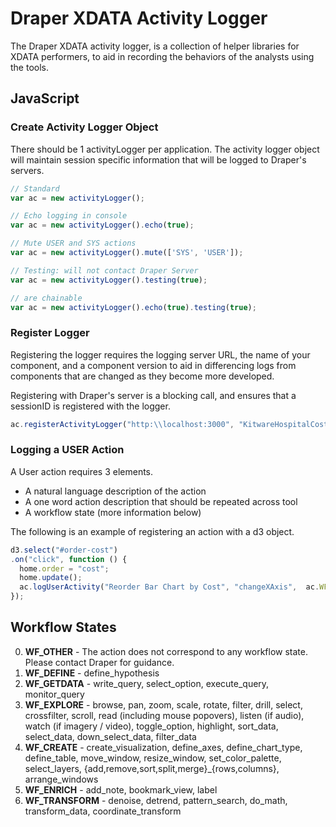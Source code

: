 # Draper XDATA Activity Logger

The Draper XDATA activity logger, is a collection of helper libraries for XDATA performers, to aid in recording the behaviors of the analysts using the tools.

## JavaScript

### Create Activity Logger Object

There should be 1 activityLogger per application.  The activity logger object will maintain session specific information that will be logged to Draper's servers.


```javascript
// Standard
var ac = new activityLogger();

// Echo logging in console
var ac = new activityLogger().echo(true);

// Mute USER and SYS actions
var ac = new activityLogger().mute(['SYS', 'USER']);

// Testing: will not contact Draper Server
var ac = new activityLogger().testing(true);

// are chainable
var ac = new activityLogger().echo(true).testing(true);
```

### Register Logger

Registering the logger requires the logging server URL, the name of your component, and a component version to aid in differencing logs from components that are changed as they become more developed.

Registering with Draper's server is a blocking call, and ensures that a sessionID is registered with the logger.
```javascript
ac.registerActivityLogger("http:\\localhost:3000", "KitwareHospitalCosts", "0.1");
```

### Logging a USER Action

A User action requires 3 elements.
* A natural language description of the action
* A one word action description that should be repeated across tool
* A workflow state (more information below)

The following is an example of registering an action with a d3 object.
```javascript
d3.select("#order-cost")
.on("click", function () {
  home.order = "cost";
  home.update();
  ac.logUserActivity("Reorder Bar Chart by Cost", "changeXAxis",  ac.WF_EXPLORE);
});
```

## Workflow States

0. **WF_OTHER** - The action does not correspond to any workflow state. Please contact Draper for guidance.
1. **WF_DEFINE** - define_hypothesis
2. **WF_GETDATA** - write_query, select_option, execute_query, monitor_query
3. **WF_EXPLORE** - browse, pan, zoom, scale, rotate, filter, drill, select, crossfilter, scroll, read (including mouse popovers), listen (if audio), watch (if imagery / video), toggle_option, highlight, sort_data, select_data, down_select_data, filter_data
4. **WF_CREATE** - create_visualization, define_axes, define_chart_type, define_table, move_window, resize_window, set_color_palette, select_layers, {add,remove,sort,split,merge}_{rows,columns}, arrange_windows
5. **WF_ENRICH** - add_note, bookmark_view, label
6. **WF_TRANSFORM** - denoise, detrend, pattern_search, do_math, transform_data, coordinate_transform
